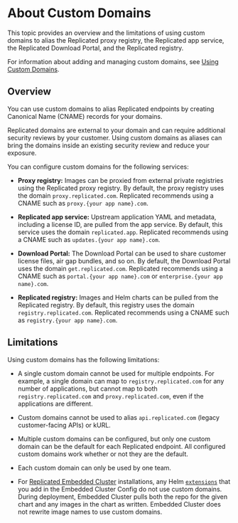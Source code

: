 # About Custom Domains

This topic provides an overview and the limitations of using custom domains to alias the Replicated proxy registry, the Replicated app service, the Replicated Download Portal, and the Replicated registry.

For information about adding and managing custom domains, see [Using Custom Domains](custom-domains-using).

## Overview

You can use custom domains to alias Replicated endpoints by creating Canonical Name (CNAME) records for your domains.

Replicated domains are external to your domain and can require additional security reviews by your customer. Using custom domains as aliases can bring the domains inside an existing security review and reduce your exposure.

You can configure custom domains for the following services:

- **Proxy registry:** Images can be proxied from external private registries using the Replicated proxy registry. By default, the proxy registry uses the domain `proxy.replicated.com`. Replicated recommends using a CNAME such as `proxy.{your app name}.com`. 

- **Replicated app service:** Upstream application YAML and metadata, including a license ID, are pulled from the app service. By default, this service uses the domain `replicated.app`. Replicated recommends using a CNAME such as `updates.{your app name}.com`. 

- **Download Portal:** The Download Portal can be used to share customer license files, air gap bundles, and so on. By default, the Download Portal uses the domain `get.replicated.com`. Replicated recommends using a CNAME such as `portal.{your app name}.com` or `enterprise.{your app name}.com`. 

- **Replicated registry:** Images and Helm charts can be pulled from the Replicated registry. By default, this registry uses the domain `registry.replicated.com`. Replicated recommends using a CNAME such as `registry.{your app name}.com`.

## Limitations

Using custom domains has the following limitations:

- A single custom domain cannot be used for multiple endpoints. For example, a single domain can map to `registry.replicated.com` for any number of applications, but cannot map to both `registry.replicated.com` and `proxy.replicated.com`, even if the applications are different.

- Custom domains cannot be used to alias `api.replicated.com` (legacy customer-facing APIs) or kURL.

- Multiple custom domains can be configured, but only one custom domain can be the default for each Replicated endpoint. All configured custom domains work whether or not they are the default.

- Each custom domain can only be used by one team.

- For [Replicated Embedded Cluster](/vendor/embedded-overview) installations, any Helm [`extensions`](/reference/embedded-config) that you add in the Embedded Cluster Config do not use custom domains. During deployment, Embedded Cluster pulls both the repo for the given chart and any images in the chart as written. Embedded Cluster does not rewrite image names to use custom domains.